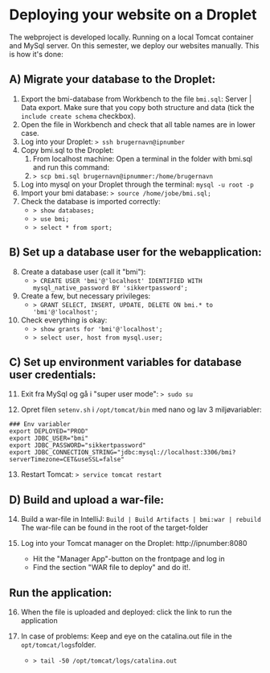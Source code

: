 # Deploying your website on a Droplet

The webproject is developed locally. Running on a local 
Tomcat container and MySql server. On this semester, we
deploy our websites manually. This is how it's done:

## A) Migrate your database to the Droplet:

1. Export the bmi-database from Workbench to the file `bmi.sql`: Server | Data export. Make sure that you copy
   both structure and data (tick the `include create schema` checkbox).
2. Open the file in Workbench and check that all table names are in lower case.
3. Log into your Droplet: `> ssh brugernavn@ipnumber`
4. Copy bmi.sql to the Droplet:
    1. From localhost machine: Open a terminal in the folder with bmi.sql and run this command:
    2. `> scp bmi.sql brugernavn@ipnummer:/home/brugernavn`
5.  Log into mysql on your Droplet through the terminal: `mysql -u root -p`
6.  Import your bmi database: `> source /home/jobe/bmi.sql;`
7.  Check the database is imported correctly:
    - `> show databases;`
    - `> use bmi;`
    - `> select * from sport;`
    
## B) Set up a database user for the webapplication:

8.  Create a database user (call it "bmi"):
    - `> CREATE USER 'bmi'@'localhost' IDENTIFIED WITH mysql_native_password BY 'sikkertpassword';`
9. Create a few, but necessary privileges:
    - `> GRANT SELECT, INSERT, UPDATE, DELETE ON bmi.* to 'bmi'@'localhost';`
10. Check everything is okay:
    - `> show grants for 'bmi'@'localhost';`
    - `> select user, host from mysql.user;`

## C) Set up environment variables for database user credentials:

11. Exit fra MySql og gå i "super user mode": `> sudo su`
    
12. Opret filen `setenv.sh` i `/opt/tomcat/bin` med nano og lav 3 miljøvariabler:

```text
### Env variabler
export DEPLOYED="PROD"
export JDBC_USER="bmi"
export JDBC_PASSWORD="sikkertpassword"
export JDBC_CONNECTION_STRING="jdbc:mysql://localhost:3306/bmi?serverTimezone=CET&useSSL=false"
```
13. Restart Tomcat: `> service tomcat restart`

## D) Build and upload a war-file:

14. Build a war-file in IntelliJ: `Build | Build Artifacts | bmi:war | rebuild`
    The war-file can be found in the root of the target-folder
    
15. Log into your Tomcat manager on the Droplet: http://ipnumber:8080
    - Hit the "Manager App"-button on the frontpage and log in
    - Find the section "WAR file to deploy" and do it!.
    
## Run the application:

16. When the file is uploaded and deployed: click the link to run the application
    
17. In case of problems: Keep and eye on the catalina.out file in the `opt/tomcat/logs`folder.
    - `> tail -50 /opt/tomcat/logs/catalina.out`